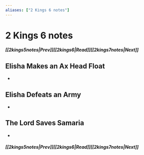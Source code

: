 ```yaml
---
aliases: ["2 Kings 6 notes"]
---
```

# 2 Kings 6 notes
##### <span class=arrow-left></span>[[2kings5notes|Prev]]<span class=navigation-separator></span>[[2kings6|Read]]<span class=navigation-separator></span>[[2kings7notes|Next]]<span class=arrow-right></span>
## Elisha Makes an Ax Head Float
- 
## Elisha Defeats an Army
- 
## The Lord Saves Samaria
- 
##### <span class=arrow-left></span>[[2kings5notes|Prev]]<span class=navigation-separator></span>[[2kings6|Read]]<span class=navigation-separator></span>[[2kings7notes|Next]]<span class=arrow-right></span>